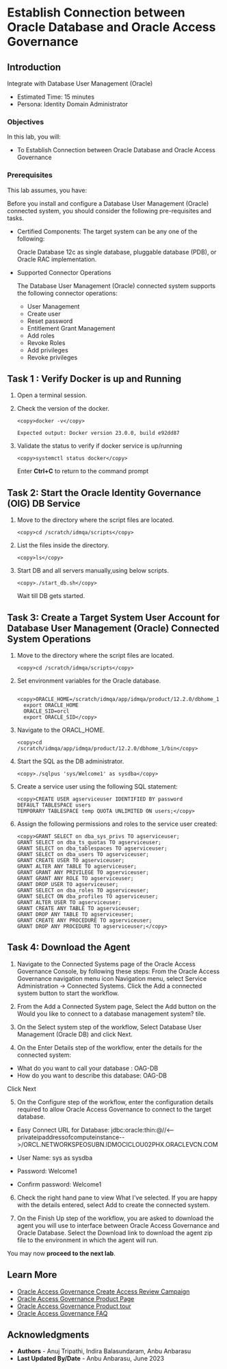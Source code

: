 # Establish Connection between Oracle Database and Oracle Access Governance 

## Introduction

Integrate with Database User Management (Oracle)

* Estimated Time: 15 minutes
* Persona: Identity Domain Administrator


### Objectives

In this lab, you will:
* To Establish Connection between Oracle Database and Oracle Access Governance 

### Prerequisites

This lab assumes, you have:

  Before you install and configure a Database User Management (Oracle) connected system, you
  should consider the following pre-requisites and tasks.

* Certified Components:
  The target system can be any one of the following:
  
  Oracle Database 12c as single database, pluggable database (PDB), or Oracle RAC implementation.


* Supported Connector Operations

  The Database User Management (Oracle) connected system supports the following connector operations:

    - User Management
    - Create user
    - Reset password
    - Entitlement Grant Management
    - Add roles
    - Revoke Roles
    - Add privileges
    - Revoke privileges


## Task 1 : Verify Docker is up and Running 

1. Open a terminal session. 


2. Check the version of the docker.

    ```
    <copy>docker -v</copy>
    ```

    ```
    Expected output: Docker version 23.0.0, build e92dd87
    ```
    

3. Validate the status to verify if docker service is up/running

    ```
    <copy>systemctl status docker</copy>
    ```


     Enter **Ctrl+C** to return to the command prompt

## Task 2: Start the Oracle Identity Governance (OIG) DB Service

1. Move to the directory where the script files are located.
     
    ```
    <copy>cd /scratch/idmqa/scripts</copy>
    ```


2. List the files inside the directory.

    ```
    <copy>ls</copy>
    ```


3. Start DB and all servers manually,using below scripts.

    ```
    <copy>./start_db.sh</copy>
    ```
    Wait till DB gets started.

## Task 3: Create a Target System User Account for Database User Management (Oracle) Connected System Operations

1. Move to the directory where the script files are located.
     
    ```
    <copy>cd /scratch/idmqa/scripts</copy>
    ```
2. Set environment variables for the Oracle database. 

    ```
      <copy>ORACLE_HOME=/scratch/idmqa/app/idmqa/product/12.2.0/dbhome_1
      export ORACLE_HOME
      ORACLE_SID=orcl
      export ORACLE_SID</copy>
      ```
  
3. Navigate to the ORACL_HOME. 

    ```
    <copy>cd /scratch/idmqa/app/idmqa/product/12.2.0/dbhome_1/bin</copy>
    ```

4. Start the SQL as the DB administrator. 

    ```
    <copy>./sqlpus 'sys/Welcome1' as sysdba</copy>
    ```
5. Create a service user using the following SQL statement:

    ```
    <copy>CREATE USER agserviceuser IDENTIFIED BY password
    DEFAULT TABLESPACE users
    TEMPORARY TABLESPACE temp QUOTA UNLIMITED ON users;</copy>
    ```
6. Assign the following permissions and roles to the service user created:


    ```
    <copy>GRANT SELECT on dba_sys_privs TO agserviceuser;
    GRANT SELECT on dba_ts_quotas TO agserviceuser;
    GRANT SELECT on dba_tablespaces TO agserviceuser;
    GRANT SELECT on dba_users TO agserviceuser;
    GRANT CREATE USER TO agserviceuser;
    GRANT ALTER ANY TABLE TO agserviceuser;
    GRANT GRANT ANY PRIVILEGE TO agserviceuser;
    GRANT GRANT ANY ROLE TO agserviceuser;
    GRANT DROP USER TO agserviceuser;
    GRANT SELECT on dba_roles TO agserviceuser;
    GRANT SELECT ON dba_profiles TO agserviceuser;
    GRANT ALTER USER TO agserviceuser;
    GRANT CREATE ANY TABLE TO agserviceuser;
    GRANT DROP ANY TABLE TO agserviceuser;
    GRANT CREATE ANY PROCEDURE TO agserviceuser;
    GRANT DROP ANY PROCEDURE TO agserviceuser;</copy>
    ```

## Task 4: Download the Agent

1. Navigate to the Connected Systems page of the Oracle Access Governance Console, by following these steps:
  From the Oracle Access Governance navigation menu icon Navigation menu, select Service Administration → Connected Systems.
  Click the Add a connected system button to start the workflow.

2. From the Add a Connected System page, Select the Add button on the Would you like to connect to a database management system? tile.

3. On the Select system step of the workflow, Select Database User Management (Oracle DB) and click Next.

4. On the Enter Details step of the workflow, enter the details for the connected system:

  -  What do you want to call your database : OAG-DB
  - How do you want to describe this database: OAG-DB

  Click Next

5. On the Configure step of the workflow, enter the configuration details required to allow Oracle Access Governance to connect to the target database.

  - Easy Connect URL for Database: jdbc:oracle:thin:@//<—privateipaddressofcomputeinstance-->/ORCL.NETWORKSPEOSUBN.IDMOCICLOU02PHX.ORACLEVCN.COM

  - User Name: sys as sysdba

  - Password: Welcome1

  - Confirm password: Welcome1


6. Check the right hand pane to view What I've selected. If you are happy with the details entered, select Add to create the connected system.

7. On the Finish Up step of the workflow, you are asked to download the agent you will use to interface between Oracle Access Governance and Oracle Database. Select the Download link to download the agent zip file to the environment in which the agent will run.


  You may now **proceed to the next lab**. 

## Learn More

* [Oracle Access Governance Create Access Review Campaign](https://docs.oracle.com/en/cloud/paas/access-governance/pdapg/index.html)
* [Oracle Access Governance Product Page](https://www.oracle.com/security/cloud-security/access-governance/)
* [Oracle Access Governance Product tour](https://www.oracle.com/webfolder/s/quicktours/paas/pt-sec-access-governance/index.html)
* [Oracle Access Governance FAQ](https://www.oracle.com/security/cloud-security/access-governance/faq/)

## Acknowledgments
* **Authors** - Anuj Tripathi, Indira Balasundaram, Anbu Anbarasu 
* **Last Updated By/Date** - Anbu Anbarasu, June 2023

